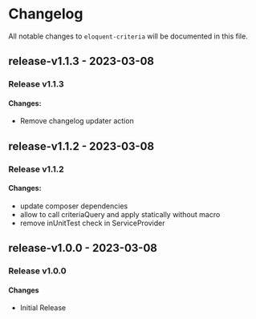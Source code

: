 # Changelog

All notable changes to `eloquent-criteria` will be documented in this file.

## release-v1.1.3 - 2023-03-08

### Release v1.1.3

#### Changes:

- Remove changelog updater action

## release-v1.1.2 - 2023-03-08

### Release v1.1.2

#### Changes:

- update composer dependencies
- allow to call criteriaQuery and apply statically without macro
- remove inUnitTest check in ServiceProvider

## release-v1.0.0 - 2023-03-08

### Release v1.0.0

#### Changes

- Initial Release
